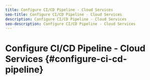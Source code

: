 ```yaml
---
title: Configure CI/CD Pipeline - Cloud Services
seo-title: Configure CI/CD Pipeline - Cloud Services
description: Configure CI/CD Pipeline - Cloud Services
seo-description: Configure CI/CD Pipeline - Cloud Services 
---
```


# Configure CI/CD Pipeline - Cloud Services {#configure-ci-cd-pipeline} 